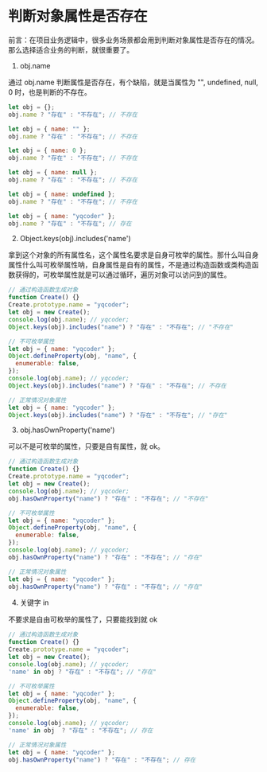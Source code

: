 # 判断对象属性是否存在

前言：在项目业务逻辑中，很多业务场景都会用到判断对象属性是否存在的情况。那么选择适合业务的判断，就很重要了。

1. obj.name

通过 obj.name 判断属性是否存在，有个缺陷，就是当属性为 "", undefined, null, 0 时，也是判断的不存在。

```js
let obj = {};
obj.name ? "存在" : "不存在"; // 不存在

let obj = { name: "" };
obj.name ? "存在" : "不存在"; // 不存在

let obj = { name: 0 };
obj.name ? "存在" : "不存在"; // 不存在

let obj = { name: null };
obj.name ? "存在" : "不存在"; // 不存在

let obj = { name: undefined };
obj.name ? "存在" : "不存在"; // 不存在

let obj = { name: "yqcoder" };
obj.name ? "存在" : "不存在"; // 存在
```

2. Object.keys(obj).includes('name')

拿到这个对象的所有属性名，这个属性名要求是自身可枚举的属性。那什么叫自身属性什么叫可枚举属性呐，自身属性是自有的属性，不是通过构造函数或类构造函数获得的，可枚举属性就是可以通过循环，遍历对象可以访问到的属性。

```js
// 通过构造函数生成对象
function Create() {}
Create.prototype.name = "yqcoder";
let obj = new Create();
console.log(obj.name); // yqcoder;
Object.keys(obj).includes("name") ? "存在" : "不存在"; // "不存在"

// 不可枚举属性
let obj = { name: "yqcoder" };
Object.defineProperty(obj, "name", {
  enumerable: false,
});
console.log(obj.name); // yqcoder;
Object.keys(obj).includes("name") ? "存在" : "不存在"; // 不存在

// 正常情况对象属性
let obj = { name: "yqcoder" };
Object.keys(obj).includes("name") ? "存在" : "不存在"; // "存在"
```

3. obj.hasOwnProperty('name')

可以不是可枚举的属性，只要是自有属性，就 ok。

```js
// 通过构造函数生成对象
function Create() {}
Create.prototype.name = "yqcoder";
let obj = new Create();
console.log(obj.name); // yqcoder;
obj.hasOwnProperty("name") ? "存在" : "不存在"; // "不存在"

// 不可枚举属性
let obj = { name: "yqcoder" };
Object.defineProperty(obj, "name", {
  enumerable: false,
});
console.log(obj.name); // yqcoder;
obj.hasOwnProperty("name") ? "存在" : "不存在"; // "存在"

// 正常情况对象属性
let obj = { name: "yqcoder" };
obj.hasOwnProperty("name") ? "存在" : "不存在"; // "存在"
```

4. 关键字 in

不要求是自由可枚举的属性了，只要能找到就 ok

```js
// 通过构造函数生成对象
function Create() {}
Create.prototype.name = "yqcoder";
let obj = new Create();
console.log(obj.name); // yqcoder;
'name' in obj ? "存在" : "不存在"; // "存在"

// 不可枚举属性
let obj = { name: "yqcoder" };
Object.defineProperty(obj, "name", {
  enumerable: false,
});
console.log(obj.name); // yqcoder;
'name' in obj  ? "存在" : "不存在"; // 存在

// 正常情况对象属性
let obj = { name: "yqcoder" };
obj.hasOwnProperty("name") ? "存在" : "不存在"; // 存在
```
